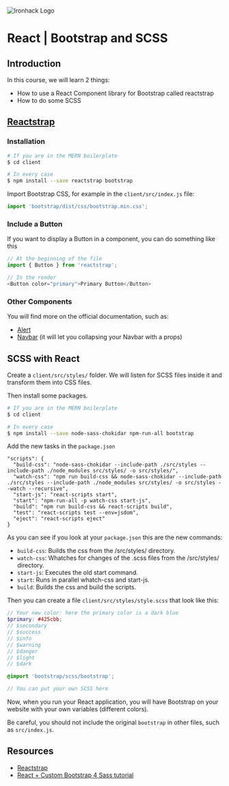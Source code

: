 ![Ironhack Logo](https://i.imgur.com/1QgrNNw.png)

# React | Bootstrap and SCSS

## Introduction

In this course, we will learn 2 things:
- How to use a React Component library for Bootstrap called reactstrap
- How to do some SCSS


## [Reactstrap](https://reactstrap.github.io/)

### Installation

```sh
# If you are in the MERN boilerplate
$ cd client

# In every case
$ npm install --save reactstrap bootstrap
```


Import Bootstrap CSS, for example in the `client/src/index.js` file:

```js
import 'bootstrap/dist/css/bootstrap.min.css';
```

### Include a Button

If you want to display a Button in a component, you can do something like this

```js
// At the beginning of the file
import { Button } from 'reactstrap';
```

```js
// In the render
<Button color="primary">Primary Button</Button>
```


### Other Components

You will find more on the official documentation, such as:
- [Alert](https://reactstrap.github.io/components/alerts/)
- [Navbar](https://reactstrap.github.io/components/navbar/) (it will let you collapsing your Navbar with a props)


## SCSS with React

Create a `client/src/styles/` folder. We will listen for SCSS files inside it and transform them into CSS files.

Then install some packages.

```sh
# If you are in the MERN boilerplate
$ cd client

# In every case
$ npm install --save node-sass-chokidar npm-run-all bootstrap
```

Add the new tasks in the `package.json`

```
"scripts": {
  "build-css": "node-sass-chokidar --include-path ./src/styles --include-path ./node_modules src/styles/ -o src/styles/",
  "watch-css": "npm run build-css && node-sass-chokidar --include-path ./src/styles --include-path ./node_modules src/styles/ -o src/styles --watch --recursive",
  "start-js": "react-scripts start",
  "start": "npm-run-all -p watch-css start-js",
  "build": "npm run build-css && react-scripts build",
  "test": "react-scripts test --env=jsdom",
  "eject": "react-scripts eject"
}
```

As you can see if you look at your `package.json` this are the new commands:
- `build-css`: Builds the css from the /src/styles/ directory.
- `watch-css`: Whatches for changes of the .scss files from the /src/styles/ directory.
- `start-js`: Executes the old start command.
- `start`: Runs in parallel whatch-css and start-js.
- `build`: Builds the css and build the scripts.


Then you can create a file `client/src/styles/style.scss` that look like this:
```scss
// Your new color: here the primary color is a dark blue
$primary: #425cbb;
// $secondary
// $success
// $info
// $warning
// $danger
// $light
// $dark

@import 'bootstrap/scss/bootstrap';

// You can put your own SCSS here
```

Now, when you run your React application, you will have Bootstrap on your website with your own variables (different colors).

Be careful, you should not include the original `bootstrap` in other files, such as `src/index.js`.


## Resources
- [Reactstrap](https://reactstrap.github.io/)
- [React + Custom Bootstrap 4 Sass tutorial](https://dev.to/sabatesduran/add-custom-bootstrap-4-sass-to-create-react-app)